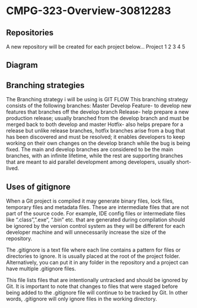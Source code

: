 # CMPG-323-Overview-30812283

## Repositories

A new repository will be created for each project below...
Project 1 2 3 4 5

## Diagram

## Branching strategies

The Branching strategy i will be using is GIT FLOW
This branching strategy consists of the following branches:
Master 
Develop
Feature- to develop new features that branches off the develop branch 
Release- help prepare a new production release; usually branched from the develop branch and must be merged back to both develop and master
Hotfix- also helps prepare for a release but unlike release branches, hotfix branches arise from a bug that has been discovered and must be resolved; it enables developers to keep working on their own changes on the develop branch while the bug is being fixed.
The main and develop branches are considered to be the main branches, with an infinite lifetime, while the rest are supporting branches that are meant to aid parallel development among developers, usually short-lived.

## Uses of gitignore

When a Git project is compiled it may generate binary files, lock files, temporary files and metadata files. These are intermediate files that are not part of the source code. For example, IDE config files or intermediate files like “.class”,”.exe”, “.bin” etc. that are generated during compilation should be ignored by the version control system as they will be different for each developer machine and will unnecessarily increase the size of the repository.

The .gitignore is a text file where each line contains a pattern for files or directories to ignore. It is usually placed at the root of the project folder. Alternatively, you can put it in any folder in the repository and a project can have multiple .gitignore files.

This file lists files that are intentionally untracked and should be ignored by Git. It is important to note that changes to files that were staged before being added to the .gitignore file will continue to be tracked by Git. In other words, .gitignore will only ignore files in the working directory.
